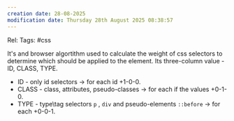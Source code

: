 ```yaml
---
creation date: 28-08-2025
modification date: Thursday 28th August 2025 08:38:57
---
```

Rel:
Tags: #css


It's and browser algortithm used to calculate the weight of css selectors to determine which should be applied to the element.
Its three-column value - ID, CLASS, TYPE.
- ID - only id selectors -> for each id  +1-0-0.
- CLASS - class, attributes, pseudo-classes -> for each if the values +0-1-0.
- TYPE - type\tag selectors `p` , `div` and pseudo-elements `::before` -> for each +0-0-1.
